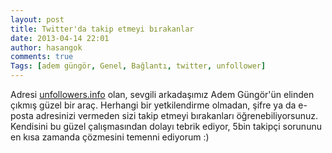 ```yaml
---
layout: post
title: Twitter'da takip etmeyi bırakanlar
date: 2013-04-14 22:01
author: hasangok
comments: true
Tags: [adem güngör, Genel, Bağlantı, twitter, unfollower]
---
```

Adresi <a href="http://unfollowers.info" target="_blank">unfollowers.info</a> olan, sevgili arkadaşımız Adem Güngör'ün elinden çıkmış güzel bir araç. Herhangi bir yetkilendirme olmadan, şifre ya da e-posta adresinizi vermeden sizi takip etmeyi bırakanları öğrenebiliyorsunuz. Kendisini bu güzel çalışmasından dolayı tebrik ediyor, 5bin takipçi sorununu en kısa zamanda çözmesini temenni ediyorum :)
